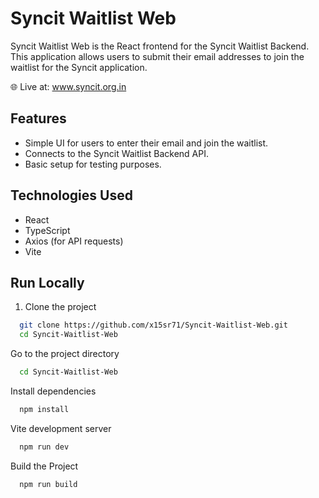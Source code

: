 # Syncit Waitlist Web

Syncit Waitlist Web is the React frontend for the Syncit Waitlist Backend. This application allows users to submit their email addresses to join the waitlist for the Syncit application.

🌐 Live at: www.syncit.org.in


## Features

- Simple UI for users to enter their email and join the waitlist.
- Connects to the Syncit Waitlist Backend API.
- Basic setup for testing purposes.

## Technologies Used
- React
- TypeScript
- Axios (for API requests)
- Vite
## Run Locally

1. Clone the project

```bash
  git clone https://github.com/x15sr71/Syncit-Waitlist-Web.git
  cd Syncit-Waitlist-Web
```

Go to the project directory

```bash
  cd Syncit-Waitlist-Web
```

Install dependencies

```bash
  npm install
````
Vite development server
````bash
  npm run dev
````

Build the Project
````bash
  npm run build
````

